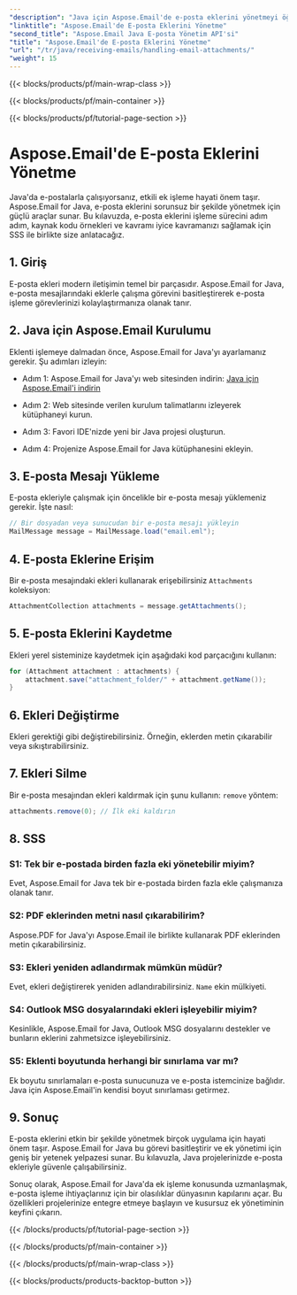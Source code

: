 ```yaml
---
"description": "Java için Aspose.Email'de e-posta eklerini yönetmeyi öğrenin. Verimli e-posta eki yönetimi için kaynak kodu ve SSS içeren adım adım kılavuz."
"linktitle": "Aspose.Email'de E-posta Eklerini Yönetme"
"second_title": "Aspose.Email Java E-posta Yönetim API'si"
"title": "Aspose.Email'de E-posta Eklerini Yönetme"
"url": "/tr/java/receiving-emails/handling-email-attachments/"
"weight": 15
---
```


{{< blocks/products/pf/main-wrap-class >}}

{{< blocks/products/pf/main-container >}}

{{< blocks/products/pf/tutorial-page-section >}}

# Aspose.Email'de E-posta Eklerini Yönetme


Java'da e-postalarla çalışıyorsanız, etkili ek işleme hayati önem taşır. Aspose.Email for Java, e-posta eklerini sorunsuz bir şekilde yönetmek için güçlü araçlar sunar. Bu kılavuzda, e-posta eklerini işleme sürecini adım adım, kaynak kodu örnekleri ve kavramı iyice kavramanızı sağlamak için SSS ile birlikte size anlatacağız.

## 1. Giriş

E-posta ekleri modern iletişimin temel bir parçasıdır. Aspose.Email for Java, e-posta mesajlarındaki eklerle çalışma görevini basitleştirerek e-posta işleme görevlerinizi kolaylaştırmanıza olanak tanır.

## 2. Java için Aspose.Email Kurulumu

Eklenti işlemeye dalmadan önce, Aspose.Email for Java'yı ayarlamanız gerekir. Şu adımları izleyin:

- Adım 1: Aspose.Email for Java'yı web sitesinden indirin: [Java için Aspose.Email'i indirin](https://releases.aspose.com/email/java/)

- Adım 2: Web sitesinde verilen kurulum talimatlarını izleyerek kütüphaneyi kurun.

- Adım 3: Favori IDE'nizde yeni bir Java projesi oluşturun.

- Adım 4: Projenize Aspose.Email for Java kütüphanesini ekleyin.

## 3. E-posta Mesajı Yükleme

E-posta ekleriyle çalışmak için öncelikle bir e-posta mesajı yüklemeniz gerekir. İşte nasıl:

```java
// Bir dosyadan veya sunucudan bir e-posta mesajı yükleyin
MailMessage message = MailMessage.load("email.eml");
```

## 4. E-posta Eklerine Erişim

Bir e-posta mesajındaki ekleri kullanarak erişebilirsiniz `Attachments` koleksiyon:

```java
AttachmentCollection attachments = message.getAttachments();
```

## 5. E-posta Eklerini Kaydetme

Ekleri yerel sisteminize kaydetmek için aşağıdaki kod parçacığını kullanın:

```java
for (Attachment attachment : attachments) {
    attachment.save("attachment_folder/" + attachment.getName());
}
```

## 6. Ekleri Değiştirme

Ekleri gerektiği gibi değiştirebilirsiniz. Örneğin, eklerden metin çıkarabilir veya sıkıştırabilirsiniz.

## 7. Ekleri Silme

Bir e-posta mesajından ekleri kaldırmak için şunu kullanın: `remove` yöntem:

```java
attachments.remove(0); // İlk eki kaldırın
```

## 8. SSS

### S1: Tek bir e-postada birden fazla eki yönetebilir miyim?

Evet, Aspose.Email for Java tek bir e-postada birden fazla ekle çalışmanıza olanak tanır.

### S2: PDF eklerinden metni nasıl çıkarabilirim?

Aspose.PDF for Java'yı Aspose.Email ile birlikte kullanarak PDF eklerinden metin çıkarabilirsiniz.

### S3: Ekleri yeniden adlandırmak mümkün müdür?

Evet, ekleri değiştirerek yeniden adlandırabilirsiniz. `Name` ekin mülkiyeti.

### S4: Outlook MSG dosyalarındaki ekleri işleyebilir miyim?

Kesinlikle, Aspose.Email for Java, Outlook MSG dosyalarını destekler ve bunların eklerini zahmetsizce işleyebilirsiniz.

### S5: Eklenti boyutunda herhangi bir sınırlama var mı?

Ek boyutu sınırlamaları e-posta sunucunuza ve e-posta istemcinize bağlıdır. Java için Aspose.Email'in kendisi boyut sınırlaması getirmez.

## 9. Sonuç

E-posta eklerini etkin bir şekilde yönetmek birçok uygulama için hayati önem taşır. Aspose.Email for Java bu görevi basitleştirir ve ek yönetimi için geniş bir yetenek yelpazesi sunar. Bu kılavuzla, Java projelerinizde e-posta ekleriyle güvenle çalışabilirsiniz.

Sonuç olarak, Aspose.Email for Java'da ek işleme konusunda uzmanlaşmak, e-posta işleme ihtiyaçlarınız için bir olasılıklar dünyasının kapılarını açar. Bu özellikleri projelerinize entegre etmeye başlayın ve kusursuz ek yönetiminin keyfini çıkarın.

{{< /blocks/products/pf/tutorial-page-section >}}

{{< /blocks/products/pf/main-container >}}

{{< /blocks/products/pf/main-wrap-class >}}

{{< blocks/products/products-backtop-button >}}